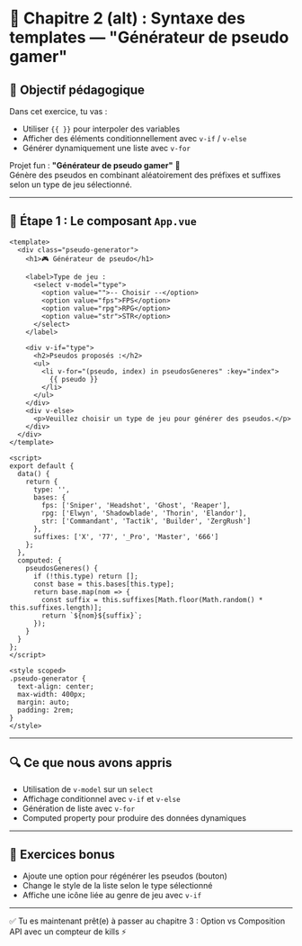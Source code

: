 
# 🧪 Chapitre 2 (alt) : Syntaxe des templates — "Générateur de pseudo gamer"

## 🎯 Objectif pédagogique

Dans cet exercice, tu vas :

- Utiliser `{{ }}` pour interpoler des variables
- Afficher des éléments conditionnellement avec `v-if` / `v-else`
- Générer dynamiquement une liste avec `v-for`

Projet fun : **"Générateur de pseudo gamer"** 🎲  
Génère des pseudos en combinant aléatoirement des préfixes et suffixes selon un type de jeu sélectionné.

---

## 🧱 Étape 1 : Le composant `App.vue`

```vue
<template>
  <div class="pseudo-generator">
    <h1>🎮 Générateur de pseudo</h1>

    <label>Type de jeu :
      <select v-model="type">
        <option value="">-- Choisir --</option>
        <option value="fps">FPS</option>
        <option value="rpg">RPG</option>
        <option value="str">STR</option>
      </select>
    </label>

    <div v-if="type">
      <h2>Pseudos proposés :</h2>
      <ul>
        <li v-for="(pseudo, index) in pseudosGeneres" :key="index">
          {{ pseudo }}
        </li>
      </ul>
    </div>
    <div v-else>
      <p>Veuillez choisir un type de jeu pour générer des pseudos.</p>
    </div>
  </div>
</template>

<script>
export default {
  data() {
    return {
      type: '',
      bases: {
        fps: ['Sniper', 'Headshot', 'Ghost', 'Reaper'],
        rpg: ['Elwyn', 'Shadowblade', 'Thorin', 'Elandor'],
        str: ['Commandant', 'Tactik', 'Builder', 'ZergRush']
      },
      suffixes: ['X', '77', '_Pro', 'Master', '666']
    };
  },
  computed: {
    pseudosGeneres() {
      if (!this.type) return [];
      const base = this.bases[this.type];
      return base.map(nom => {
        const suffix = this.suffixes[Math.floor(Math.random() * this.suffixes.length)];
        return `${nom}${suffix}`;
      });
    }
  }
};
</script>

<style scoped>
.pseudo-generator {
  text-align: center;
  max-width: 400px;
  margin: auto;
  padding: 2rem;
}
</style>
```

---

## 🔍 Ce que nous avons appris

- Utilisation de `v-model` sur un `select`
- Affichage conditionnel avec `v-if` et `v-else`
- Génération de liste avec `v-for`
- Computed property pour produire des données dynamiques

---

## 🎯 Exercices bonus

- Ajoute une option pour régénérer les pseudos (bouton)
- Change le style de la liste selon le type sélectionné
- Affiche une icône liée au genre de jeu avec `v-if`

---

✅ Tu es maintenant prêt(e) à passer au chapitre 3 : Option vs Composition API avec un compteur de kills ⚡
